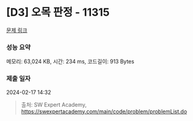 # [D3] 오목 판정 - 11315 

[문제 링크](https://swexpertacademy.com/main/code/problem/problemDetail.do?contestProbId=AXaSUPYqPYMDFASQ) 

### 성능 요약

메모리: 63,024 KB, 시간: 234 ms, 코드길이: 913 Bytes

### 제출 일자

2024-02-17 14:32



> 출처: SW Expert Academy, https://swexpertacademy.com/main/code/problem/problemList.do